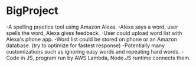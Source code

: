 # BigProject

-A spelling practice tool using Amazon Alexa.
-Alexa says a word, user spells the word, Alexa gives feedback.
-User could upload word list with Alexa's phone app.
-Word list could be stored on phone or an Amazon database. (try to optimize for fastest response)
-Potentially many customizations such as ignoring easy words and repeating hard words.
-Code in JS, program run by AWS Lambda, Node.JS runtime connects them.
